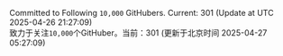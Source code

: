 Committed to Following `10,000` GitHubers. Current: <!-- FOLLOWING_COUNT -->301<!-- FOLLOWING_COUNT --> (Update at UTC <!-- LAST_UPDATED -->2025-04-26 21:27:09<!-- LAST_UPDATED -->)<br>
致力于关注`10,000`个GitHuber。当前：<!-- FOLLOWING_COUNT -->301<!-- FOLLOWING_COUNT --> (更新于北京时间 <!-- LAST_UPDATED_CST -->2025-04-27 05:27:09<!-- LAST_UPDATED_CST -->)
